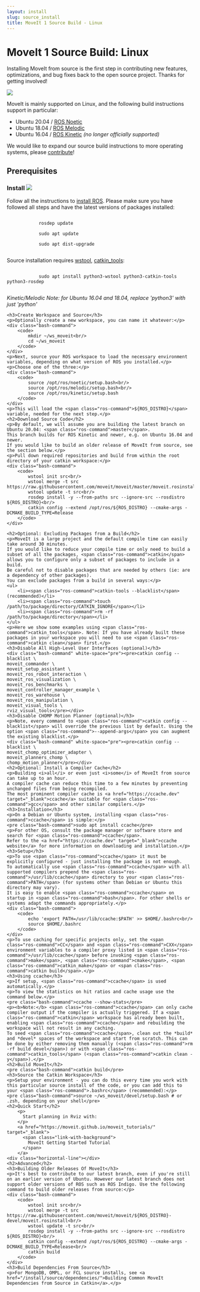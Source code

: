 ```yaml
---
layout: install
slug: source_install
title: MoveIt 1 Source Build - Linux
---
```


  <div>
    <h1>MoveIt 1 Source Build: Linux</h1>
        <p>Installing MoveIt from source is the first step in contributing new features, optimizations, and bug fixes back to the open source project. Thanks for getting involved!</p>
        <img class="docker-img" src="/assets/install_page/docker-illustration.png"/>
        <br />
        <p>MoveIt is mainly supported on Linux, and the following build instructions support in particular:</p>
        <ul>
            <li>Ubuntu 20.04 / <a href="http://www.ros.org/wiki/noetic/Installation/Ubuntu" target="_blank">ROS Noetic</a></li>
            <li>Ubuntu 18.04 / <a href="http://www.ros.org/wiki/melodic/Installation/Ubuntu" target="_blank">ROS Melodic</a></li>
            <li>Ubuntu 16.04 / <a href="http://www.ros.org/wiki/kinetic/Installation/Ubuntu" target="_blank">ROS Kinetic</a> <i>(no longer officially supported)</i></li>
        </ul>
        <p>We would like to expand our source build instructions to more operating systems, please <a target="_blank" href="https://github.com/moveit/moveit.ros.org/tree/master/install/source">contribute</a>!</p>
    <h2>Prerequisites</h2>
    <h3>
    Install <img src="/assets/install_page/ros_logo.jpeg"/>
    </h3>
    <p>Follow all the instructions to <a href="http://wiki.ros.org/ROS/Installation" target="_blank">install ROS</a>. Please make sure you have followed all steps and have the latest versions of packages installed:</p>
    <div class="bash-command">
        <code>
            rosdep update<br/>
            sudo apt update<br/>
            sudo apt dist-upgrade
        </code>
    </div>
    <p>Source installation requires <a href="http://wiki.ros.org/wstool" target="_blank">wstool</a>, <a href="https://catkin-tools.readthedocs.io/en/latest/" target="_blank">catkin_tools</a>:</p>
    <div class="bash-command">
        <code>
            sudo apt install python3-wstool python3-catkin-tools python3-rosdep
        </code>
    </div>
    <p><i>Kinetic/Melodic Note: for Ubuntu 16.04 and 18.04, replace 'python3' with just 'python'</i></p>

    <h3>Create Workspace and Source</h3>
    <p>Optionally create a new workspace, you can name it whatever:</p>
    <div class="bash-command">
        <code>
            mkdir ~/ws_moveit<br/>
            cd ~/ws_moveit
        </code>
    </div>
    <p>Next, source your ROS workspace to load the necessary environment variables, depending on what version of ROS you installed.</p>
    <p>Choose one of the three:</p>
    <div class="bash-command">
        <code>
            source /opt/ros/noetic/setup.bash<br/>
            source /opt/ros/melodic/setup.bash<br/>
            source /opt/ros/kinetic/setup.bash
        </code>
    </div>
    <p>This will load the <span class="ros-command">${ROS_DISTRO}</span> variable, needed for the next step.</p>
    <h2>Download Source Code</h2>
    <p>By default, we will assume you are building the latest branch on Ubuntu 20.04: <span class="ros-command">master</span>.
    This branch builds for ROS Kinetic and newer, e.g. on Ubuntu 16.04 and newer.
    If you would like to build an older release of MoveIt from source, see the section below.</p>
    <p>Pull down required repositories and build from within the root directory of your catkin workspace:</p>
    <div class="bash-command">
        <code>
            wstool init src<br/>
            wstool merge -t src https://raw.githubusercontent.com/moveit/moveit/master/moveit.rosinstall<br/>
            wstool update -t src<br/>
            rosdep install -y --from-paths src --ignore-src --rosdistro ${ROS_DISTRO}<br/>
            catkin config --extend /opt/ros/${ROS_DISTRO} --cmake-args -DCMAKE_BUILD_TYPE=Release
        </code>
    </div>

    <h2>Optional: Excluding Packages from a Build</h2>
    <p>MoveIt is a large project and the default compile time can easily take around 30 minutes.
    If you would like to reduce your compile time or only need to build a subset of all the packages, <span class="ros-command">catkin</span> allows you to configure only a subset of packages to include in a build.
    Be careful not to disable packages that are needed by others (ie: are a dependency of other packages).
    You can exclude packages from a build in several ways:</p>
    <ul>
        <li><span class="ros-command">catkin-tools --blacklist</span> (recommended)</li>
        <li><span class="ros-command">touch /path/to/package/directory/CATKIN_IGNORE</span></li>
        <li><span class="ros-command">rm -rf /path/to/package/directory</span></li>
    </ul>
    <p>Here we show some examples using <span class="ros-command">catkin_tools</span>. Note: If you have already built these packages in your workspace you will need to use <span class="ros-command">catkin clean</span> first.</p>
    <h3>Disable All High-Level User Interfaces (optional)</h3>
    <div class="bash-command" white-space="pre"><pre>catkin config --blacklist \
    moveit_commander \
    moveit_setup_assistant \
    moveit_ros_robot_interaction \
    moveit_ros_visualization \
    moveit_ros_benchmarks \
    moveit_controller_manager_example \
    moveit_ros_warehouse \
    moveit_ros_manipulation \
    moveit_visual_tools \
    rviz_visual_tools</pre></div>
    <h3>Disable CHOMP Motion Planner (optional)</h3>
    <p>Note, every command to <span class="ros-command">catkin config --blacklist</span> will override the previous list by default. Using the option <span class="ros-command">--append-args</span> you can augment the existing blacklist.</p>
    <div class="bash-command" white-space="pre"><pre>catkin config --blacklist \
    moveit_chomp_optimizer_adapter \
    moveit_planners_chomp \
    chomp_motion_planner</pre></div>
    <h2>Optional: Install a Compiler Cache</h2>
    <p>Building <i>all</i> or even just <i>some</i> of MoveIt from source can take up to an hour.
    A compiler cache can reduce this time to a few minutes by preventing unchanged files from being recompiled.
    The most prominent compiler cache is <a href="https://ccache.dev" target="_blank">ccache</a> suitable for <span class="ros-command">gcc</span> and other similar compilers.</p>
    <h3>Installation</h3>
    <p>On a Debian or Ubuntu system, installing <span class="ros-command">ccache</span> is simple:</p>
    <pre class="bash-command">sudo apt install ccache</pre>
    <p>For other OS, consult the package manager or software store and search for <span class="ros-command">ccache</span>.
    Refer to the <a href="https://ccache.dev" target="_blank">ccache website</a> for more information on downloading and installation.</p>
    <h3>Setup</h3>
    <p>To use <span class="ros-command">ccache</span> it must be explicitly configured - just installing the package is not enough.
    To automatically use <span class="ros-command">ccache</span> with all supported compilers prepend the <span class="ros-command">/usr/lib/ccache</span> directory to your <span class="ros-command">PATH</span> (for systems other than Debian or Ubuntu this directory may vary).
    It is easy to enable <span class="ros-command">ccache</span> on startup in <span class="ros-command">bash</span>. For other shells or systems adapt the commands appropriately.</p>
    <div class="bash-command">
        <code>
            echo 'export PATH=/usr/lib/ccache:$PATH' >> $HOME/.bashrc<br/>
            source $HOME/.bashrc
        </code>
    </div>
    <p>To use caching for specific projects only, set the <span class="ros-command">CC</span> and <span class="ros-command">CXX</span> environment variables to a compiler proxy listed in <span class="ros-command">/usr/lib/ccache</span> before invoking <span class="ros-command">make</span>, <span class="ros-command">cmake</span>, <span class="ros-command">catkin_make</span> or <span class="ros-command">catkin build</span>.</p>
    <h3>Using ccache</h3>
    <p>If setup, <span class="ros-command">ccache</span> is used automatically.</p>
    <p>To view the statistics on hit ratios and cache usage use the command below.</p>
    <pre class="bash-command">ccache --show-stats</pre>
    <p><b>Note:</b> <span class="ros-command">ccache</span> can only cache compiler output if the compiler is actually triggered. If a <span class="ros-command">catkin</span> workspace has already been built, enabling <span class="ros-command">ccache</span> and rebuilding the workspace will not result in any caching.
    To seed <span class="ros-command">ccache</span>, clean out the *build* and *devel* spaces of the workspace and start from scratch. This can be done by either removing them manually (<span class="ros-command">rm -rf build devel</span>) or with <span class="ros-command">catkin_tools</span> (<span class="ros-command">catkin clean -y</span>).</p>
    <h2>Build MoveIt</h2>
    <pre class="bash-command">catkin build</pre>
    <h3>Source the Catkin Workspace</h3>
    <p>Setup your environment - you can do this every time you work with this particular source install of the code, or you can add this to your <span class="ros-command">.bashrc</span> (recommended):</p>
    <pre class="bash-command">source ~/ws_moveit/devel/setup.bash # or .zsh, depending on your shell</pre>
    <h2>Quick Start</h2>
        <p>
          Start planning in Rviz with:
        </p>
        <a href="https://moveit.github.io/moveit_tutorials/" target="_blank">
          <span class="link-with-background">
            MoveIt Getting Started Tutorial
          </span>
        </a>
    <div class="horizontal-line"></div>
    <h2>Advanced</h2>
    <h3>Building Older Releases Of MoveIt</h3>
    <p>It's best to contribute to our latest branch, even if you're still on an earlier version of Ubuntu. However our latest branch does not support older versions of ROS such as ROS Indigo. Use the following command to build older releases from source:</p>
    <div class="bash-command">
        <code>
            wstool init src<br/>
            wstool merge -t src https://raw.githubusercontent.com/moveit/moveit/${ROS_DISTRO}-devel/moveit.rosinstall<br/>
            wstool update -t src<br/>
            rosdep install -y --from-paths src --ignore-src --rosdistro ${ROS_DISTRO}<br/>
            catkin config --extend /opt/ros/${ROS_DISTRO} --cmake-args -DCMAKE_BUILD_TYPE=Release<br/>
            catkin build
        </code>
    </div>
    <h3>Build Dependencies From Source</h3>
    <p>For MongoDB, OMPL, or FCL source installs, see <a href="/install/source/dependencies/">Building Common MoveIt Dependencies from Source in Catkin</a>.</p>
  </div>
